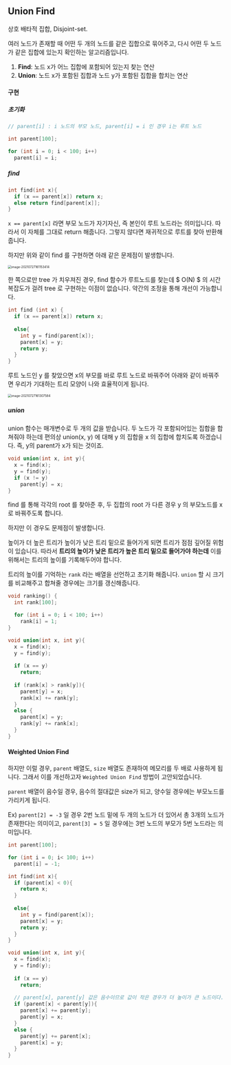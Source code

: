 ## Union Find

상호 배타적 집합, Disjoint-set. 

여러 노드가 존재할 때 어떤 두 개의 노드를 같은 집합으로 묶어주고, 다시 어떤 두 노드가 같은 집합에 있는지 확인하는 알고리즘입니다. 



1. **Find**: 노드 x가 어느 집합에 포함되어 있는지 찾는 연산
2. **Union**: 노드 x가 포함된 집합과 노드 y가 포함된 집합을 합치는 연산

 



#### 구현

##### 초기화

```c++
// parent[i] : i 노드의 부모 노드, parent[i] = i 인 경우 i는 루트 노드

int parent[100];

for (int i = 0; i < 100; i++)
  parent[i] = i;
```

 

##### find

```c++
int find(int x){
  if (x == parent[x]) return x;
  else return find[parent[x]];
}
```

`x == parent[x]` 라면 부모 노드가 자기자신, 즉 본인이 루트 노드라는 의미입니다. 따라서 이 자체를 그대로 return 해줍니다. 그렇지 않다면 재귀적으로 루트를 찾아 반환해줍니다.



하지만 위와 같이 find 를 구현하면 아래 같은 문제점이 발생합니다.

<img src="https://github.com/doooooooong/studyBoard/blob/master/algorithm/Graph/images//image-20210727161153414.png?raw=true" alt="image-20210727161153414" style="zoom:50%;" />



 

한 쪽으로만 tree 가 치우져진 경우, find 함수가 루트노드를 찾는데 $ O(N) $ 의 시간복잡도가 걸려 tree 로 구현하는 이점이 없습니다. 약간의 조정을 통해 개선이 가능합니다.

```c++
int find (int x) {
  if (x == parent[x]) return x;
  
  else{
    int y = find(parent[x]);
    parent[x] = y;
    return y;
  }
}
```

루트 노드인 y 를 찾았으면 x의 부모를 바로 루트 노드로 바꿔주어 아래와 같이 바꿔주면 우리가 기대하는 트리 모양이 나와 효율적이게 됩니다. 

<img src="https://github.com/doooooooong/studyBoard/blob/master/algorithm/Graph/images//image-20210727161307584.png?raw=true" alt="image-20210727161307584" style="zoom:50%;" />



 

 

##### union

union 함수는 매개변수로 두 개의 값을 받습니다. 두 노드가 각 포함되어있는 집합을 합쳐줘야 하는데 편의상 union(x, y) 에 대해 y 의 집합을 x 의 집합에 합치도록 하겠습니다. 즉, y의 parent가 x가 되는 것이죠.

```c++
void union(int x, int y){
  x = find(x);
  y = find(y);
  if (x != y)
    parent[y] = x;
}
```

find 를 통해 각각의 root 를 찾아준 후, 두 집합의 root 가 다른 경우 y 의 부모노드를 x 로 바꿔주도록 합니다.

 

하지만 이 경우도 문제점이 발생합니다.

높이가 더 높은 트리가 높이가 낮은 트리 밑으로 들어가게 되면 트리가 점점 깊어질 위험이 있습니다. 따라서 **트리의 높이가 낮은 트리가 높은 트리 밑으로 들어가야 하는데** 이를 위해서는 트리의 높이를 기록해두어야 합니다.





트리의 높이를 기억하는 `rank` 라는 배열을 선언하고 초기화 해줍니다.  `union` 할 시 크기를 비교해주고 합쳐줄 경우에는 크기를 갱신해줍니다.

```c++
void ranking() {
  int rank[100];

  for (int i = 0; i < 100; i++)
    rank[i] = 1;
}

void union(int x, int y){
  x = find(x);
  y = find(y);
  
  if (x == y)
    return;
  
  if (rank[x] > rank[y]){
    parent[y] = x;
    rank[x] += rank[y];
  }
  else {
    parent[x] = y;
    rank[y] += rank[x];
  }
}
```

 



#### Weighted Union Find

하지만 이럴 경우, `parent` 배열도, `size` 배열도 존재하여 메모리를 두 배로 사용하게 됩니다. 그래서 이를 개선하고자 `Weighted Union Find` 방법이 고안되었습니다. 

 `parent` 배열이 음수일 경우, 음수의 절대값은 size가 되고, 양수일 경우에는 부모노드를 가리키게 됩니다.



Ex) `parent[2] = -3` 일 경우 2번 노드 밑에 두 개의 노드가 더 있어서 총 3개의 노드가 존재한다는 의미이고, `parent[3] = 5` 일 경우에는 3번 노드의 부모가 5번 노드라는 의미입니다.



```c++
int parent[100];

for (int i = 0; i< 100; i++)
  parent[i] = -1;

int find(int x){
  if (parent[x] < 0){
    return x;
  }
  
  else{
    int y = find(parent[x]);
    parent[x] = y;
    return y;
  }
}

void union(int x, int y){
  x = find(x);
  y = find(y);
  
  if (x == y)
    return;
  
  // parent[x], parent[y] 값은 음수이므로 값이 작은 경우가 더 높이가 큰 노드이다.
  if (parent[x] < parent[y]){
    parent[x] += parent[y];
    parent[y] = x;
  }
  else {
    parent[y] += parent[x];
    parent[x] = y;
  }
}
```